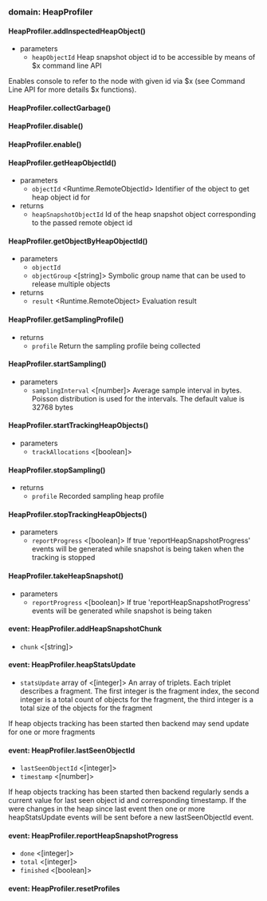 
### domain: HeapProfiler

#### HeapProfiler.addInspectedHeapObject()
- parameters
  - `heapObjectId` <HeapSnapshotObjectId> Heap snapshot object id to be accessible by means of $x command line API

Enables console to refer to the node with given id via $x (see Command Line API for more details
$x functions).

#### HeapProfiler.collectGarbage()

#### HeapProfiler.disable()

#### HeapProfiler.enable()

#### HeapProfiler.getHeapObjectId()
- parameters
  - `objectId` <Runtime.RemoteObjectId> Identifier of the object to get heap object id for
- returns
  - `heapSnapshotObjectId` <HeapSnapshotObjectId> Id of the heap snapshot object corresponding to the passed remote object id

#### HeapProfiler.getObjectByHeapObjectId()
- parameters
  - `objectId` <HeapSnapshotObjectId> 
  - `objectGroup` <[string]> Symbolic group name that can be used to release multiple objects
- returns
  - `result` <Runtime.RemoteObject> Evaluation result

#### HeapProfiler.getSamplingProfile()
- returns
  - `profile` <SamplingHeapProfile> Return the sampling profile being collected

#### HeapProfiler.startSampling()
- parameters
  - `samplingInterval` <[number]> Average sample interval in bytes. Poisson distribution is used for the intervals. The
default value is 32768 bytes

#### HeapProfiler.startTrackingHeapObjects()
- parameters
  - `trackAllocations` <[boolean]> 

#### HeapProfiler.stopSampling()
- returns
  - `profile` <SamplingHeapProfile> Recorded sampling heap profile

#### HeapProfiler.stopTrackingHeapObjects()
- parameters
  - `reportProgress` <[boolean]> If true 'reportHeapSnapshotProgress' events will be generated while snapshot is being taken
when the tracking is stopped

#### HeapProfiler.takeHeapSnapshot()
- parameters
  - `reportProgress` <[boolean]> If true 'reportHeapSnapshotProgress' events will be generated while snapshot is being taken

#### event: HeapProfiler.addHeapSnapshotChunk
- `chunk` <[string]> 

#### event: HeapProfiler.heapStatsUpdate
- `statsUpdate` array of <[integer]> An array of triplets. Each triplet describes a fragment. The first integer is the fragment
index, the second integer is a total count of objects for the fragment, the third integer is
a total size of the objects for the fragment

If heap objects tracking has been started then backend may send update for one or more fragments

#### event: HeapProfiler.lastSeenObjectId
- `lastSeenObjectId` <[integer]> 
- `timestamp` <[number]> 

If heap objects tracking has been started then backend regularly sends a current value for last
seen object id and corresponding timestamp. If the were changes in the heap since last event
then one or more heapStatsUpdate events will be sent before a new lastSeenObjectId event.

#### event: HeapProfiler.reportHeapSnapshotProgress
- `done` <[integer]> 
- `total` <[integer]> 
- `finished` <[boolean]> 

#### event: HeapProfiler.resetProfiles